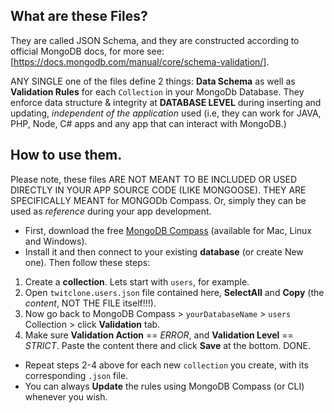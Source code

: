 ## What are these Files?
They are called JSON Schema, and they are constructed according to official MongoDB docs, for more see: [https://docs.mongodb.com/manual/core/schema-validation/].

ANY SINGLE one of the files define 2 things:  **Data Schema** as well as **Validation Rules** for each ``Collection`` in your MongoDb Database. They enforce data structure & integrity at **DATABASE LEVEL** during inserting and updating, *independent of the application* used (i.e, they can work for JAVA, PHP, Node, C# apps and any app that can interact with MongoDB.) 

## How to use them.
Please note, these files ARE NOT MEANT TO BE INCLUDED OR USED DIRECTLY IN YOUR APP SOURCE CODE (LIKE MONGOOSE). THEY ARE SPECIFICALLY MEANT for MONGODb Compass. Or, simply they can be used as _reference_ during your app development.

- First, download the free [MongoDB Compass](https://www.mongodb.com/products/compass) (available for Mac, Linux and Windows).
- Install it and then connect to your existing **database** (or create New one). Then follow these steps:

1. Create a **collection**. Lets start with `users`, for example.
2. Open `twitclone.users.json` file contained here, **SelectAll** and **Copy** (the *content*, NOT THE FILE itself!!!).
3. Now go back to MongoDB Compass > `yourDatabaseName` > `users` Collection > click **Validation** tab.
4. Make sure **Validation Action** == _ERROR_, and **Validation Level** == _STRICT_. Paste the content there and click **Save** at the bottom. DONE.

- Repeat steps 2-4 above for each new `collection` you create, with its corresponding `.json` file.
- You can always **Update** the rules using MongoDB Compass (or CLI) whenever you wish.
